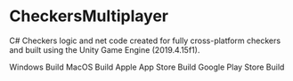# CheckersMultiplayer
C# Checkers logic and net code created for fully cross-platform checkers and built using the Unity Game Engine (2019.4.15f1).

Windows Build
MacOS Build
Apple App Store Build
Google Play Store Build
